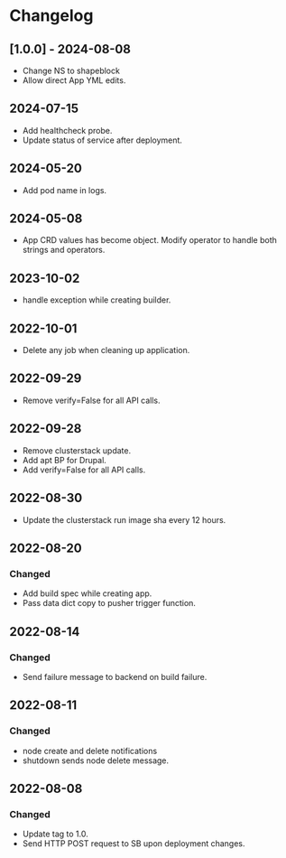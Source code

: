 # Changelog

## [1.0.0] - 2024-08-08
- Change NS to shapeblock
- Allow direct App YML edits.

## 2024-07-15
- Add healthcheck probe.
- Update status of service after deployment.

## 2024-05-20
- Add pod name in logs.

## 2024-05-08
- App CRD values has become object. Modify operator to handle both strings and operators.

## 2023-10-02
- handle exception while creating builder.

## 2022-10-01
- Delete any job when cleaning up application.

## 2022-09-29
- Remove verify=False for all API calls.

## 2022-09-28
- Remove clusterstack update.
- Add apt BP for Drupal.
- Add verify=False for all API calls.

## 2022-08-30
- Update the clusterstack run image sha every 12 hours.

## 2022-08-20

### Changed
- Add build spec while creating app.
- Pass data dict copy to pusher trigger function.

## 2022-08-14

### Changed
- Send failure message to backend on build failure.

## 2022-08-11

### Changed
- node create and delete notifications
- shutdown sends node delete message.

## 2022-08-08

### Changed
- Update tag to 1.0.
- Send HTTP POST request to SB upon deployment changes.
